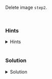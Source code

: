 Delete image `step2`.

<br>

### Hints

<details>
  <summary>Hints</summary>

  see Hint: [docker rmi](https://docs.docker.com/engine/reference/commandline/rmi/)

</details>

<br>

### Solution

<details>
  <summary>Solution</summary>

   First delete all containers using image `step2`.

   Then execute

   `docker rmi step2`

</details>